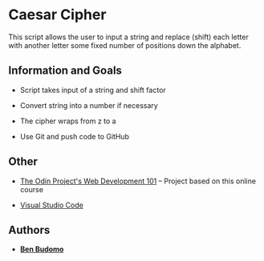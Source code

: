 # Caesar Cipher

This script allows the user to input a string and replace (shift) each letter with another letter some fixed number of positions down the alphabet. 

## Information and Goals

* Script takes input of a string and shift factor

* Convert string into a number if necessary

* The cipher wraps from z to a 

* Use Git and push code to GitHub

## Other

* [The Odin Project's Web Development 101](https://www.theodinproject.com/courses/ruby-programming/lessons/caesar-cipher) – Project based on this online course

* [Visual Studio Code]( https://code.visualstudio.com/)

## Authors

* **[Ben Budomo](https://github.com/benbudomo)**
